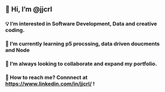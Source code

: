 ## 👋 Hi, I’m @jjcrl

### 💡 I’m interested in Software Development, Data and creative coding.
### 🧠 I’m currently learning p5 procssing, data driven doucments and Node
### 🌱 I’m always looking to collaborate and expand my portfolio.
### 🔔 How to reach me? Connnect at https://www.linkedin.com/in/jjcrl/ !

<!---
This is a ✨ special ✨ repository because its `README.md` (this file) appears on your GitHub profile.
You can click the Preview link to take a look at your changes.
--->
